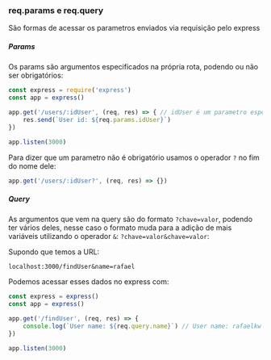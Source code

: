 ### req.params e req.query
São formas de acessar os parametros enviados via requisição pelo express

##### Params
Os params são argumentos especificados na própria rota, podendo ou não ser obrigatórios:
```js
const express = require('express')
const app = express()

app.get('/users/:idUser', (req, res) => { // idUser é um parametro esperado
    res.send(`User id: ${req.params.idUser}`)
})

app.listen(3000)
```
Para dizer que um parametro não é obrigatório usamos o operador `?` no fim do nome dele:
```js
app.get('/users/:idUser?', (req, res) => {})
```

##### Query
As argumentos que vem na query são do formato `?chave=valor`, podendo ter vários deles, nesse caso o formato muda para a adição de mais variáveis utilizando o operador `&`: `?chave=valor&chave=valor`:

Supondo que temos a URL:

    localhost:3000/findUser&name=rafael

Podemos acessar esses dados no express com:
```js
const express = express()
const app = express()

app.get('/findUser', (req, res) => {
    console.log(`User name: ${req.query.name}`) // User name: rafaelkw
})

app.listen(3000)
```